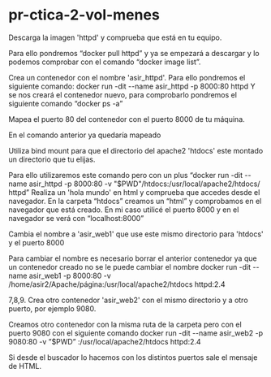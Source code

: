 # pr-ctica-2-vol-menes

Descarga la imagen 'httpd' y comprueba que está en tu equipo.

Para ello pondremos “docker pull httpd” y ya se empezará a descargar y lo podemos comprobar con el comando “docker image list”.


Crea un contenedor con el nombre 'asir_httpd'.
Para ello pondremos el siguiente comando:
docker run -dit --name asir_httpd -p 8000:80 httpd
Y se nos creará el contenedor nuevo, para comprobarlo pondremos el siguiente comando “docker ps -a”


Mapea el puerto 80 del contenedor con el puerto 8000 de tu máquina.


En el comando anterior ya quedaría mapeado 










Utiliza bind mount para que el directorio del apache2 'htdocs' este montado un directorio que tu elijas.


Para ello utilizaremos este comando pero con un plus “docker run -dit --name asir_httpd -p 8000:80 -v "$PWD"/htdocs:/usr/local/apache2/htdocs/ httpd”
Realiza un 'hola mundo' en html y comprueba que accedes desde el navegador.
En la carpeta “htdocs” creamos un “html” y comprobamos en el navegador que está creado. En mi caso utilicé el puerto 8000 y en el navegador se verá con “localhost:8000”
















Cambia el nombre a  'asir_web1' que use este mismo directorio para 'htdocs' y el puerto 8000


Para cambiar el nombre es necesario borrar el anterior contenedor ya que un contenedor creado no se le puede cambiar el nombre
docker run -dit --name asir_web1 -p 8000:80 -v /home/asir2/Apache/página:/usr/local/apache2/htdocs httpd:2.4


7,8,9.  Crea otro contenedor 'asir_web2' con el mismo directorio y a otro puerto, por ejemplo 9080.


Creamos otro contenedor con la misma ruta de la carpeta pero con el puerto 9080 con el siguiente comando
docker run -dit --name asir_web2 -p 9080:80 -v ”$PWD” :/usr/local/apache2/htdocs httpd:2.4


Si desde el buscador lo hacemos con los distintos puertos sale el mensaje de HTML.

